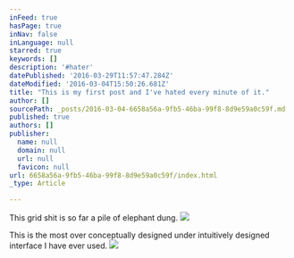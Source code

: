 ```yaml
---
inFeed: true
hasPage: true
inNav: false
inLanguage: null
starred: true
keywords: []
description: '#hater'
datePublished: '2016-03-29T11:57:47.284Z'
dateModified: '2016-03-04T15:50:26.681Z'
title: "This is my first post and I've hated every minute of it."
author: []
sourcePath: _posts/2016-03-04-6658a56a-9fb5-46ba-99f8-8d9e59a0c59f.md
published: true
authors: []
publisher:
  name: null
  domain: null
  url: null
  favicon: null
url: 6658a56a-9fb5-46ba-99f8-8d9e59a0c59f/index.html
_type: Article

---
```

This grid shit is so far a pile of elephant dung.
![](https://the-grid-user-content.s3-us-west-2.amazonaws.com/4fbadc8c-3612-46dc-a8d7-f15f65d32f53.png)

This is the most over conceptually designed under intuitively designed interface I have ever used.
![](https://the-grid-user-content.s3-us-west-2.amazonaws.com/fe4ed020-351f-4443-a173-ab9e3daf2528.jpg)